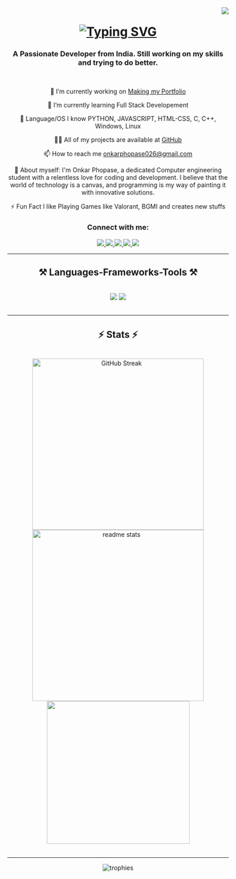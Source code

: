 <img align="right" src="https://visitor-badge.laobi.icu/badge?page_id=onkar38.onkar38" />

<h1 align="center">
   <a href="https://git.io/typing-svg"><img src="https://readme-typing-svg.herokuapp.com?font=Fira+Code&weight=500&size=35&pause=1000&width=500&height=70&lines=Hello+there!%F0%9F%91%8B;I'am+Onkar+Phopase!%F0%9F%98%8E" alt="Typing SVG" /></a>
<h3 align="center">A Passionate Developer from India. Still working on my skills and trying to do better.</h3>

<br/>

<div align="center">
 
 🔭 I’m currently working on <a href="https://github.com/onkar38/Face-Recognition-Based-Attendance-System">Making my Portfolio</a>
 
 🌱 I’m currently learning Full Stack Developement

 👯 Language/OS I know PYTHON, JAVASCRIPT, HTML-CSS, C, C++, Windows, Linux

 👨‍💻 All of my projects are available at <a href="https://github.com/onkar38">GitHub</a>

 📫 How to reach me <a href="mailto:onkarphopase026@gmail.com">onkarphopase026@gmail.com</a>

 📄 About myself: I'm Onkar Phopase, a dedicated Computer engineering student with a relentless love for coding and development. I believe that the world of technology is a canvas, and programming is my way of painting it with innovative solutions.

 ⚡ Fun Fact I like Playing Games like Valorant, BGMI and creates new stuffs

 </div>
 <h3 align="center">Connect with me:</h3>
<div align="center"> 
  <a href="mailto:onkarphopase026@gmail.com">
    <img src="https://img.shields.io/badge/Gmail-333333?style=for-the-badge&logo=gmail&logoColor=red" />
  </a>
  <a href="https://www.linkedin.com/in/onkar-phopase-62324b259?utm_source=share&utm_campaign=share_via&utm_content=profile&utm_medium=android_app" target="_blank">
    <img src="https://img.shields.io/badge/LinkedIn-0077B5?style=for-the-badge&logo=linkedin&logoColor=white" target="_blank" />
  </a>
  <a href="" target="_blank">
    <img src="https://img.shields.io/badge/Instagram-d62976?style=for-the-badge&logo=instagram&logoColor=white" target="_blank" />
  <a href="#" target="_blank">
  <a href="" target="_blank">
    <img src="https://img.shields.io/badge/Twitter(x)-000000?style=for-the-badge&logo=x&logoColor=white" target="_blank" />
  <a href="" target="_blank">
     <img src="https://img.shields.io/badge/Portfolio-FF5722?style=for-the-badge&logo=todoist&logoColor=white" target="_blank" /> <!-- sqlite, safari, google-chrome are other good icon options -->
  </a>
</div>

 <hr/>
 
<h2 align="center">⚒️ Languages-Frameworks-Tools ⚒️</h2>
<br/>
<div align="center">
    <img src="https://skillicons.dev/icons?i=bootstrap,html,css,vscode,github,figma,tailwind,git" />
    <img src="https://skillicons.dev/icons?i=python,javascript,typescript,c,cpp" /><br>
</div>

<br/>
<hr/>
<h2 align="center">⚡ Stats ⚡</h2>
<br>
<div align=center>
    <img width=390 src="https://streak-stats.demolab.com?user=onkar38&theme=react&border_radius=10" alt="GitHub Streak" />
  <img width=390 src="https://github-readme-stats.vercel.app/api?username=onkar38&theme=react&show_icons=true&hide_border=false&count_private=true&border_radius=10" alt="readme stats" />
  <br/>
  <img width=325 align="center" src="https://github-readme-stats.vercel.app/api/top-langs/?username=onkar38&theme=react&show_icons=true&hide_border=false&layout=compact" />
</div>
<br/>

<hr/>
<div align="center">
  <img src="https://github-profile-trophy.vercel.app/?username=onkar38&theme=onedark" alt="trophies">
</div>
